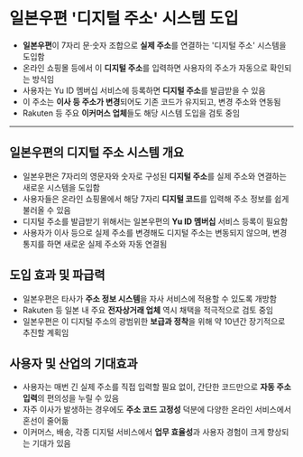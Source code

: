 # 일본우편 '디지털 주소' 시스템 도입


* **일본우편**이 7자리 문·숫자 조합으로 **실제 주소**를 연결하는 '디지털 주소' 시스템을 도입함
* 온라인 쇼핑몰 등에서 이 **디지털 주소**를 입력하면 사용자의 주소가 자동으로 확인되는 방식임
* 사용자는 Yu ID 멤버십 서비스에 등록하면 **디지털 주소**를 발급받을 수 있음
* 이 주소는 **이사 등 주소가 변경**되어도 기존 코드가 유지되고, 변경 주소와 연동됨
* Rakuten 등 주요 **이커머스 업체**들도 해당 시스템 도입을 검토 중임

---

일본우편의 디지털 주소 시스템 개요
-------------------

* 일본우편은 7자리의 영문자와 숫자로 구성된 **디지털 주소**를 실제 주소와 연결하는 새로운 시스템을 도입함
* 사용자들은 온라인 쇼핑몰에서 해당 7자리 **디지털 코드**를 입력해 주소 정보를 쉽게 불러올 수 있음
* 디지털 주소를 발급받기 위해서는 일본우편의 **Yu ID 멤버십** 서비스 등록이 필요함
* 사용자가 이사 등으로 실제 주소를 변경해도 디지털 주소는 변동되지 않으며, 변경 통지를 하면 새로운 실제 주소와 자동 연결됨

도입 효과 및 파급력
-----------

* 일본우편은 타사가 **주소 정보 시스템**을 자사 서비스에 적용할 수 있도록 개방함
* Rakuten 등 일본 내 주요 **전자상거래 업체** 역시 채택을 적극적으로 검토 중임
* 일본우편은 이 디지털 주소의 광범위한 **보급과 정착**을 위해 약 10년간 장기적으로 추진할 계획임

사용자 및 산업의 기대효과
--------------

* 사용자는 매번 긴 실제 주소를 직접 입력할 필요 없이, 간단한 코드만으로 **자동 주소 입력**의 편의성을 누릴 수 있음
* 자주 이사가 발생하는 경우에도 **주소 코드 고정성** 덕분에 다양한 온라인 서비스에서 혼선이 줄어듦
* 이커머스, 배송, 각종 디지털 서비스에서 **업무 효율성**과 사용자 경험이 크게 향상되는 기대가 있음
